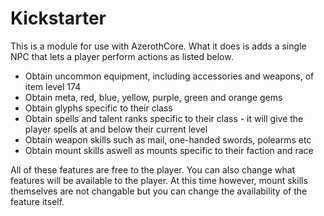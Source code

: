 # Kickstarter
This is a module for use with AzerothCore. What it does is adds a single NPC that lets a player perform actions as listed below.

* Obtain uncommon equipment, including accessories and weapons, of item level 174
* Obtain meta, red, blue, yellow, purple, green and orange gems
* Obtain glyphs specific to their class
* Obtain spells and talent ranks specific to their class - it will give the player spells at and below their current level
* Obtain weapon skills such as mail, one-handed swords, polearms etc
* Obtain mount skills aswell as mounts specific to their faction and race

All of these features are free to the player. You can also change what features will be available to the player. At this time however, mount skills themselves are not changable but you can change the availability of the feature itself.
